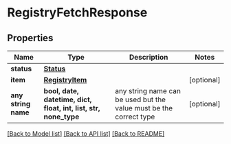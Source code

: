 # RegistryFetchResponse


## Properties
Name | Type | Description | Notes
------------ | ------------- | ------------- | -------------
**status** | [**Status**](Status.md) |  | 
**item** | [**RegistryItem**](RegistryItem.md) |  | [optional] 
**any string name** | **bool, date, datetime, dict, float, int, list, str, none_type** | any string name can be used but the value must be the correct type | [optional]

[[Back to Model list]](../README.md#documentation-for-models) [[Back to API list]](../README.md#documentation-for-api-endpoints) [[Back to README]](../README.md)


